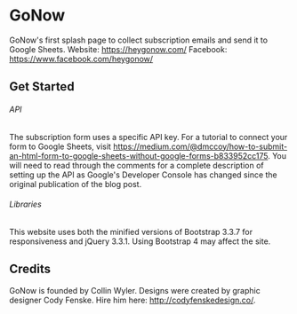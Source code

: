 # GoNow
GoNow's first splash page to collect subscription emails and send it to Google Sheets. 
Website: https://heygonow.com/
Facebook: https://www.facebook.com/heygonow/

## Get Started

###### API
The subscription form uses a specific API key. For a tutorial to connect your form to Google Sheets, visit https://medium.com/@dmccoy/how-to-submit-an-html-form-to-google-sheets-without-google-forms-b833952cc175. You will need to read through the comments for a complete description of setting up the API as Google's Developer Console has changed since the original publication of the blog post.

###### Libraries
This website uses both the minified versions of Bootstrap 3.3.7 for responsiveness and jQuery 3.3.1. Using Bootstrap 4 may affect the site. 

## Credits
GoNow is founded by Collin Wyler.
Designs were created by graphic designer Cody Fenske. Hire him here: http://codyfenskedesign.co/.
